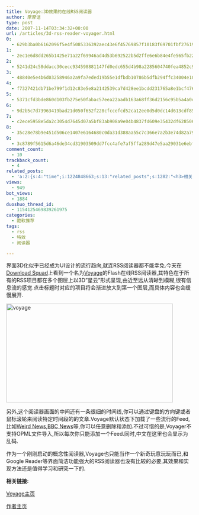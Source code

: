 ```yaml
---
title: Voyage:3D效果的在线RSS阅读器
author: 摩摩诘
type: post
date: 2007-11-14T03:34:32+00:00
url: /articles/3d-rss-reader-voyager.html
0:
  - 629b3ba0b6162096f5e4f5085336392aec43e6f45769857f10183f69701fbf2761970e71cac09c4c6ea90a8301539215
1:
  - 2ec1e6d8dd265b1425e71a22f69946ad4d53b692522b5d2ffe6e6b84e4fe565fb226f574851e9b4dd1624172128160c3
2:
  - 5241d24c58ddacc30cecc934598881147fd0edc655d4b98a2285604740fea4852c9d3194cf2b062cdab788e32ee0b26d
3:
  - 48840e5e4b6d03258946a2a9fa7eded19b55e1dfbdb10786b5dfb294ffc34004e109dfc18540cf209ab61750dd772590
4:
  - f7327421db71be799f1d12c83e5e8a2142539ca7d428ee1bcdd231765a8e1bcf476e2cf5aeefc057f46e40f8de9b8ba4
5:
  - 5371cfd3bde860d103fb275e50fabac57eea22aadb163a68ff36d2156c95b5a4a0de29e4c4aa9aab22c57b2bece7a21e
6:
  - 9d2b5c7d73963419bad21d050f652f228cfccefcd52ca12ee0d5d0dc14d613cdf85a573f7069099b52c4f1585927062e
7:
  - c2ece5958e5da2c3054d7645d07a5bf83ab908a9e04b4837fd609e35432df628506bd91b9c23c5d3b80324e726dbe9be
8:
  - 35c28e78b9e451d506ce1407e6164680c0da31d388aa55c7c366e7a2b3e74d82a79708230c1ac3854b6f913bc5d979a9
9:
  - 3c8789f5615d6a46de34cd31903509dd7fcc4afe7af5ffa289d47e5aa29031e6ebfe6cde4ae678a09533167646f11388
comment_count:
  - 10
trackback_count:
  - 4
related_posts:
  - 'a:2:{s:4:"time";i:1224848663;s:13:"related_posts";s:1282:"<h3>相关日志</h3><ul class="related_post"><li><a href="http://www.digglife.cn/articles/real-feed-subscribers.html" title="关于Feed实际订阅量的分析">关于Feed实际订阅量的分析</a></li><li><a href="http://www.digglife.cn/articles/custom-windows-interface-tools.html" title="9个工具打造焕然一新的Windows界面">9个工具打造焕然一新的Windows界面</a></li><li><a href="http://www.digglife.cn/sub" title="RSS订阅帮助">RSS订阅帮助</a></li><li><a href="http://www.digglife.cn/articles/add-compiz-fusion-stackswitch.html" title="Compiz Fusion新特效Stackswitch">Compiz Fusion新特效Stackswitch</a></li><li><a href="http://www.digglife.cn/articles/fireflies-screensaver-download.html" title="酷:流光飞舞的屏幕保护下载">酷:流光飞舞的屏幕保护下载</a></li><li><a href="http://www.digglife.cn/articles/install-compiz-fusion-and-trouble-shooting-part2-2.html" title="Ubuntu Compiz Fusion安装和常见问题解决 Part.2">Ubuntu Compiz Fusion安装和常见问题解决 Part.2</a></li><li><a href="http://www.digglife.cn/articles/install-compiz-fusion-and-trouble-shooting-part1-2.html" title="Ubuntu Compiz Fusion安装和常见问题解决 Part.1">Ubuntu Compiz Fusion安装和常见问题解决 Part.1</a></li></ul>";}'
views:
  - 949
bot_views:
  - 1884
duoshuo_thread_id:
  - 1154125469839261975
categories:
  - 酷软推荐
tags:
  - rss
  - 特效
  - 阅读器

---
```

界面3D化似乎已经成为UI设计的流行趋向,就连RSS阅读器都不能幸免.今天在<a href="http://www.downloadsquad.com/2007/11/13/voyage-an-online-3d-rss-feed-reader/" target="_blank">Download Squad</a>上看到一个名为<a href="http://rssvoyage.com/" target="_blank">Voyage</a>的Flash在线RSS阅读器,其特色在于所有的RSS项目都在多个图层上以3D&#8221;星云&#8221;形式呈现,由近至远从清晰到模糊,很有信息流的感觉.点击标题时对应的项目将会渐进放大到第一个图层,而具体内容也会缓慢展开.

<!--more-->

[<img src="http://digglife.qiniudn.com/wp-content/uploads/3/379/2007/11/voyage-thumb.png" border="0" alt="voyage" width="450" height="267" />][1]

另外,这个阅读器画面的中间还有一条很细的时间线,你可以通过键盘的方向键或者鼠标滚轮来阅读特定时间段的的文章.Voyage默认状态下加载了一些流行的Feed,比如<a href="http://www.thatsweird.net/" target="_blank">Weird News</a>,<a href="http://news.bbc.co.uk/" target="_blank">BBC News</a>等,你可以任意删除和添加.不过可惜的是,Voyager不支持OPML文件导入,所以每次你只能添加一个Feed.同时,中文在这里也会显示为乱码.

作为一个刚刚启动的概念性阅读器,Voyage也只能当作一个新奇玩意玩玩而已,和Google Reader等界面简洁功能强大的RSS阅读器也没有比较的必要,其效果和实现方法还是值得学习和研究一下的.

**相关链接:**

<a href="http://rssvoyage.com/" target="_blank">Voyage主页</a>

<a href="http://www.andybiggs.net/" target="_blank">作者主页</a>

 [1]: https://www.digglife.net/wp-content/uploads/3/379/2007/11/voyage.png